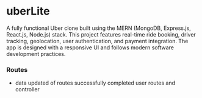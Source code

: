 # uberLite
A fully functional Uber clone built using the MERN (MongoDB, Express.js, React.js, Node.js) stack. This project features real-time ride booking, driver tracking, geolocation, user authentication, and payment integration. The app is designed with a responsive UI and follows modern software development practices.

### Routes 
- data updated of routes 
successfully completed user routes and controller 